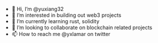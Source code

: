 - 👋 Hi, I’m @yuxiang32
- 👀 I’m interested in building out web3 projects
- 🌱 I’m currently learning rust, solidity
- 💞️ I’m looking to collaborate on blockchain related projects
- 📫 How to reach me @yxlamar on twitter

<!---
yuxiang32/yuxiang32 is a ✨ special ✨ repository because its `README.md` (this file) appears on your GitHub profile.
You can click the Preview link to take a look at your changes.
--->
